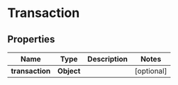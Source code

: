 
# Transaction

## Properties
Name | Type | Description | Notes
------------ | ------------- | ------------- | -------------
**transaction** | **Object** |  |  [optional]



